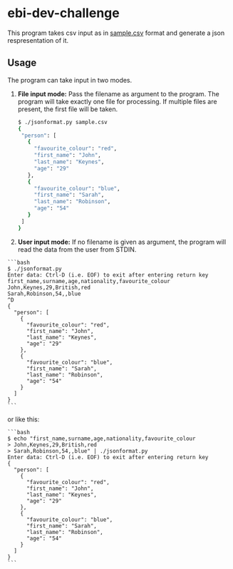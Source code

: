 # ebi-dev-challenge
This program takes csv input as in [sample.csv](sample.csv) format and generate a json respresentation of it.

## Usage
The program can take input in two modes.

1. **File input mode:** Pass the filename as argument to the program. The program will take exactly one file for processing.
 If multiple files are present, the first file will be taken.
     ```bash
    $ ./jsonformat.py sample.csv 
    {
      "person": [
        {
          "favourite_colour": "red", 
          "first_name": "John", 
          "last_name": "Keynes", 
          "age": "29"
        }, 
        {
          "favourite_colour": "blue", 
          "first_name": "Sarah", 
          "last_name": "Robinson", 
          "age": "54"
        }
      ]
    }
    ```
 2.  **User input mode:** If no filename is given as argument, the program will read the data from the user from STDIN.
  
    ```bash
    $ ./jsonformat.py
    Enter data: Ctrl-D (i.e. EOF) to exit after entering return key
    first_name,surname,age,nationality,favourite_colour
    John,Keynes,29,British,red
    Sarah,Robinson,54,,blue
    ^D
    {
      "person": [
        {
          "favourite_colour": "red", 
          "first_name": "John", 
          "last_name": "Keynes", 
          "age": "29"
        }, 
        {
          "favourite_colour": "blue", 
          "first_name": "Sarah", 
          "last_name": "Robinson", 
          "age": "54"
        }
      ]
    }
    ```  
   or like this:  
   
    ```bash
    $ echo "first_name,surname,age,nationality,favourite_colour
    > John,Keynes,29,British,red
    > Sarah,Robinson,54,,blue" | ./jsonformat.py
    Enter data: Ctrl-D (i.e. EOF) to exit after entering return key
    {
      "person": [
        {
          "favourite_colour": "red", 
          "first_name": "John", 
          "last_name": "Keynes", 
          "age": "29"
        }, 
        {
          "favourite_colour": "blue", 
          "first_name": "Sarah", 
          "last_name": "Robinson", 
          "age": "54"
        }
      ]
    }
    ```
    
